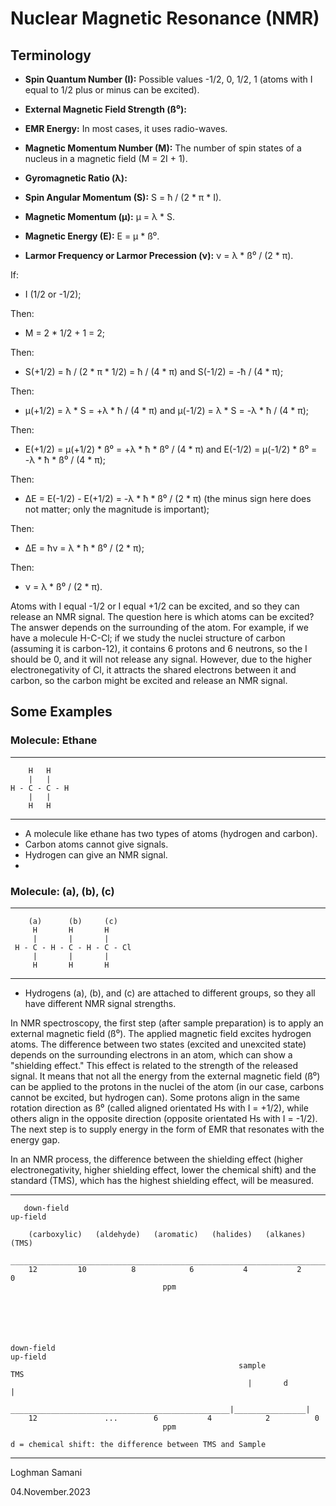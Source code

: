 # Nuclear Magnetic Resonance (NMR)

## Terminology


- **Spin Quantum Number (I):** Possible values -1/2, 0, 1/2, 1 (atoms with I equal to 1/2 plus or minus can be excited).

- **External Magnetic Field Strength (ß⁰):**

- **EMR Energy:** In most cases, it uses radio-waves.

- **Magnetic Momentum Number (M):** The number of spin states of a nucleus in a magnetic field (M = 2I + 1).

- **Gyromagnetic Ratio (λ):**

- **Spin Angular Momentum (S):** S = ħ / (2 * π * I).

- **Magnetic Momentum (μ):** μ = λ * S.

- **Magnetic Energy (E):** E = μ * ß⁰.

- **Larmor Frequency or Larmor Precession (ν):** ν = λ * ß⁰ / (2 * π).


If:

- I (1/2 or -1/2);

Then:

- M = 2 * 1/2 + 1 = 2;

Then:

- S(+1/2) = ħ / (2 * π * 1/2) = ħ / (4 * π) and S(-1/2) = -ħ / (4 * π);

Then:

- μ(+1/2) = λ * S = +λ * ħ / (4 * π) and μ(-1/2) = λ * S = -λ * ħ / (4 * π);

Then:

- E(+1/2) = μ(+1/2) * ß⁰ = +λ * ħ * ß⁰ / (4 * π) and E(-1/2) = μ(-1/2) * ß⁰ = -λ * ħ * ß⁰ / (4 * π);

Then:

- ΔE = E(-1/2) - E(+1/2) = -λ * ħ * ß⁰ / (2 * π) (the minus sign here does not matter; only the magnitude is important);

Then:

- ΔE = ħν = λ * ħ * ß⁰ / (2 * π);

Then:

- ν = λ * ß⁰ / (2 * π).

Atoms with I equal -1/2 or I equal +1/2 can be excited, and so they can release an NMR signal. The question here is which atoms can be excited? The answer depends on the surrounding of the atom. For example, if we have a molecule H-C-Cl; if we study the nuclei structure of carbon (assuming it is carbon-12), it contains 6 protons and 6 neutrons, so the I should be 0, and it will not release any signal. However, due to the higher electronegativity of Cl, it attracts the shared electrons between it and carbon, so the carbon might be excited and release an NMR signal.

## Some Examples

### Molecule: Ethane



---------------------

        H   H
        |   |
    H - C - C - H
        |   |
        H   H

---------------------

- A molecule like ethane has two types of atoms (hydrogen and carbon).
- Carbon atoms cannot give signals.
- Hydrogen can give an NMR signal.
- 

### Molecule: (a), (b), (c)

---------------------------------

        (a)      (b)     (c)
         H       H       H
         |       |       |
     H - C - H - C - H - C - Cl
         |       |       |
         H       H       H

---------------------------------

- Hydrogens (a), (b), and (c) are attached to different groups, so they all have different NMR signal strengths.

In NMR spectroscopy, the first step (after sample preparation) is to apply an external magnetic field (ß⁰). The applied magnetic field excites hydrogen atoms. The difference between two states (excited and unexcited state) depends on the surrounding electrons in an atom, which can show a "shielding effect." This effect is related to the strength of the released signal. It means that not all the energy from the external magnetic field (ß⁰) can be applied to the protons in the nuclei of the atom (in our case, carbons cannot be excited, but hydrogen can). Some protons align in the same rotation direction as ß⁰ (called aligned orientated Hs with I = +1/2), while others align in the opposite direction (opposite orientated Hs with I = -1/2). The next step is to supply energy in the form of EMR that resonates with the energy gap.

In an NMR process, the difference between the shielding effect (higher electronegativity, higher shielding effect, lower the chemical shift) and the standard (TMS), which has the highest shielding effect, will be measured.

-----------------------------------------------------------------------------------------------

                                    
                                       
       down-field                                                        up-field
                                                                   
        (carboxylic)   (aldehyde)   (aromatic)   (halides)   (alkanes)     (TMS)                                                
        ________________________________________________________________________
        12         10          8            6           4           2          0
                                      ppm
   





    down-field                                                               up-field
                                                       sample            TMS
                                                         |       d        |
        _________________________________________________|________________|
        12               ...        6           4            2          0
                                      ppm

    d = chemical shift: the difference between TMS and Sample  

-----------------------------------------------------------------------------------------------





Loghman Samani

04.November.2023


